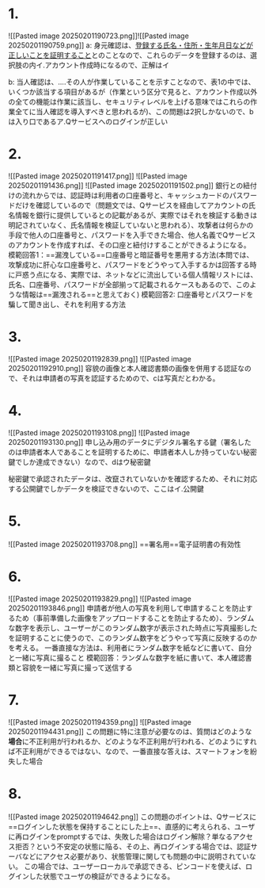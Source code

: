 # 1.
![[Pasted image 20250201190723.png]]![[Pasted image 20250201190759.png]]
a:
身元確認は、<u>登録する氏名・住所・生年月日などが正しいことを証明すること</u>とのことなので、これらのデータを登録するのは、選択肢の内イ.アカウント作成時になるので、正解はイ

b:
当人確認は、....その人が作業していることを示すことなので、表1の中では、いくつか該当する項目があるが（作業という区分で見ると、アカウント作成以外の全ての機能は作業に該当し、セキュリティレベルを上げる意味ではこれらの作業全てに当人確認を導入すべきと思われるが)、この問題は2択しかないので、bは入り口であるア.Qサービスへのログインが正しい

# 2.
![[Pasted image 20250201191417.png]]
![[Pasted image 20250201191436.png]]
![[Pasted image 20250201191502.png]]
銀行との紐付けの流れからでは、認証時は利用者の口座番号と、キャッシュカードのパスワードだけを確認しているので（問題文では、Qサービスを経由してアカウントの氏名情報を銀行に提供しているとの記載があるが、実際ではそれを検証する動きは明記されていなく、氏名情報を検証していないと思われる）、攻撃者は何らかの手段で他人の口座番号と、パスワードを入手できた場合、他人名義でQサービスのアカウントを作成すれば、その口座と紐付けすることができるようになる。
模範回答1：==漏洩している==口座番号と暗証番号を悪用する方法(本問では、攻撃成功に肝心な口座番号と、パスワードをどうやって入手するかは回答する時に戸惑う点になる、実際では、ネットなどに流出している個人情報リストには、氏名、口座番号、パスワードが全部揃って記載されるケースもあるので、このような情報は==漏洩される==と思えておく)
模範回答2: 口座番号とパスワードを騙して聞き出し、それを利用する方法

# 3.
![[Pasted image 20250201192839.png]]
![[Pasted image 20250201192910.png]]
容貌の画像と本人確認書類の画像を併用する認証なので、それは申請者の写真を認証するためので、cは写真だとわかる。

# 4.
![[Pasted image 20250201193108.png]]
![[Pasted image 20250201193130.png]]
申し込み用のデータにデジタル署名する鍵（署名したのは申請者本人であることを証明するために、申請者本人しか持っていない秘密鍵でしか達成できない）なので、dはウ秘密鍵

秘密鍵で承認されたデータは、改竄されていないかを確認するため、それに対応する公開鍵でしかデータを検証できないので、ここはイ.公開鍵

# 5.
![[Pasted image 20250201193708.png]]
==署名用==電子証明書の有効性

# 6.
![[Pasted image 20250201193829.png]]
![[Pasted image 20250201193846.png]]
申請者が他人の写真を利用して申請することを防止するため（事前準備した画像をアップロードすることを防止するため）、ランダムな数字を表示し、ユーザーがこのランダム数字が表示された時点に写真撮影したを証明することに使うので、このランダム数字をどうやって写真に反映するのかを考える。
一番直接な方法は、利用者にランダム数字を紙などに書いて、自分と一緒に写真に撮ること
模範回答：ランダムな数字を紙に書いて、本人確認書類と容貌を一緒に写真に撮って送信する

# 7.
![[Pasted image 20250201194359.png]]
![[Pasted image 20250201194431.png]]
この問題に特に注意が必要なのは、質問はどのような**場合**に不正利用が行われるか、どのような不正利用が行われる、どのようにすれば不正利用ができるではない、なので、一番直接な答えは、スマートフォンを紛失した場合

# 8.
![[Pasted image 20250201194642.png]]
この問題のポイントは、Qサービスに==ログインした状態を保持することにした上==、直感的に考えられる、ユーザに再ログインをpromptするでは、失敗した場合はログイン解除？単なるアクセス拒否？という不安定の状態に陥る、その上、再ログインする場合では、認証サーバなどにアクセス必要があり、状態管理に関しても問題の中に説明されていない。
この場合では、ユーザーローカルで承認できる、ピンコードを使えば、ログインした状態でユーザの検証ができるようになる。
